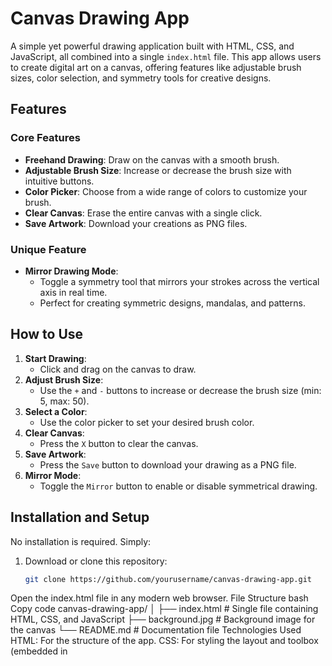 # Canvas Drawing App

A simple yet powerful drawing application built with HTML, CSS, and JavaScript, all combined into a single `index.html` file. This app allows users to create digital art on a canvas, offering features like adjustable brush sizes, color selection, and symmetry tools for creative designs.

## Features

### Core Features
- **Freehand Drawing**: Draw on the canvas with a smooth brush.
- **Adjustable Brush Size**: Increase or decrease the brush size with intuitive buttons.
- **Color Picker**: Choose from a wide range of colors to customize your brush.
- **Clear Canvas**: Erase the entire canvas with a single click.
- **Save Artwork**: Download your creations as PNG files.

### Unique Feature
- **Mirror Drawing Mode**: 
  - Toggle a symmetry tool that mirrors your strokes across the vertical axis in real time.
  - Perfect for creating symmetric designs, mandalas, and patterns.

## How to Use

1. **Start Drawing**:
   - Click and drag on the canvas to draw.
2. **Adjust Brush Size**:
   - Use the `+` and `-` buttons to increase or decrease the brush size (min: 5, max: 50).
3. **Select a Color**:
   - Use the color picker to set your desired brush color.
4. **Clear Canvas**:
   - Press the `X` button to clear the canvas.
5. **Save Artwork**:
   - Press the `Save` button to download your drawing as a PNG file.
6. **Mirror Mode**:
   - Toggle the `Mirror` button to enable or disable symmetrical drawing.

## Installation and Setup

No installation is required. Simply:

1. Download or clone this repository:
   ```bash
   git clone https://github.com/yourusername/canvas-drawing-app.git
Open the index.html file in any modern web browser.
File Structure
bash
Copy code
canvas-drawing-app/
│
├── index.html       # Single file containing HTML, CSS, and JavaScript
├── background.jpg   # Background image for the canvas
└── README.md        # Documentation file
Technologies Used
HTML: For the structure of the app.
CSS: For styling the layout and toolbox (embedded in <style> tags).
JavaScript: For canvas drawing logic and interactivity (embedded in <script> tags).
